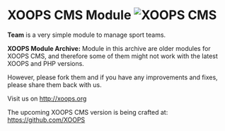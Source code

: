 # XOOPS CMS Module   ![XOOPS CMS](https://avatars2.githubusercontent.com/u/12771439?v=3&s=200)

**Team** is a very simple module to manage sport teams.

**XOOPS Module Archive:** Module in this archive are older modules for XOOPS CMS, and therefore some of them might not work with the latest XOOPS and PHP versions. 

However, please fork them and if you have any improvements and fixes, please share them back with us. 

Visit us on http://xoops.org

The upcoming XOOPS CMS version is being crafted at: https://github.com/XOOPS

